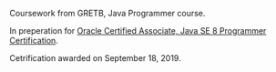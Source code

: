 Coursework from GRETB, Java Programmer course. 
 
In preperation for [Oracle Certified Associate, Java SE 8 Programmer Certification](https://education.oracle.com/java-se-8-programmer-i/pexam_1Z0-808). 

Cetrification awarded on September 18, 2019.
